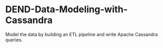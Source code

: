 # DEND-Data-Modeling-with-Cassandra
Model the data by building an ETL pipeline and write Apache Cassandra queries.
